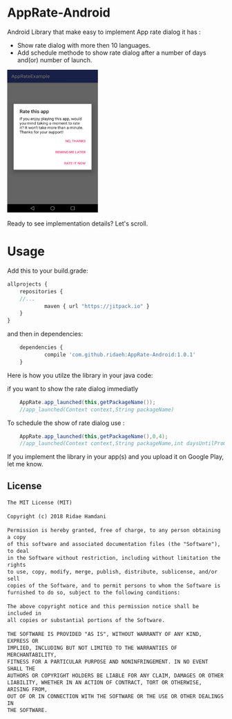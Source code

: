 # AppRate-Android
Android Library that make easy to implement App rate dialog it has :

 * Show rate dialog with more then 10 languages.
 * Add schedule methode to show rate dialog after a number of days and(or) number of launch.

<img src="https://github.com/ridaeh/AppRate-Android/blob/master/rdme/apprate_dialog.jpeg" width="210" height="330"/>

Ready to see implementation details? Let's scroll.


# Usage

Add this to your build.grade:
```javascript
allprojects {
    repositories {
	//...
	        maven { url "https://jitpack.io" }
	}
}
```
and then in dependencies:
```javascript
	dependencies {
	        compile 'com.github.ridaeh:AppRate-Android:1.0.1'
	}

```


Here is how you utilze the library in your java code:


if you want to show the rate dialog immediatly
```java
	AppRate.app_launched(this,getPackageName());
	//app_launched(Context context,String packageName)
```
To schedule the show of rate dialog use :
```java
	AppRate.app_launched(this,getPackageName(),0,4);
	//app_launched(Context context,String packageName,int daysUntilPrompt,int lanchesUntilPrompt)
```


<p>If you implement the library in your app(s) and you upload it on Google Play, let me know.</p>


License
--------

    The MIT License (MIT)

    Copyright (c) 2018 Ridae Hamdani
    
    Permission is hereby granted, free of charge, to any person obtaining a copy
    of this software and associated documentation files (the "Software"), to deal
    in the Software without restriction, including without limitation the rights
    to use, copy, modify, merge, publish, distribute, sublicense, and/or sell
    copies of the Software, and to permit persons to whom the Software is
    furnished to do so, subject to the following conditions:
    
    The above copyright notice and this permission notice shall be included in
    all copies or substantial portions of the Software.
    
    THE SOFTWARE IS PROVIDED "AS IS", WITHOUT WARRANTY OF ANY KIND, EXPRESS OR
    IMPLIED, INCLUDING BUT NOT LIMITED TO THE WARRANTIES OF MERCHANTABILITY,
    FITNESS FOR A PARTICULAR PURPOSE AND NONINFRINGEMENT. IN NO EVENT SHALL THE
    AUTHORS OR COPYRIGHT HOLDERS BE LIABLE FOR ANY CLAIM, DAMAGES OR OTHER
    LIABILITY, WHETHER IN AN ACTION OF CONTRACT, TORT OR OTHERWISE, ARISING FROM,
    OUT OF OR IN CONNECTION WITH THE SOFTWARE OR THE USE OR OTHER DEALINGS IN
    THE SOFTWARE.


